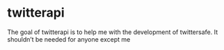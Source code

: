 
<!-- README.md is generated from README.Rmd. Please edit that file -->

# twitterapi

<!-- badges: start -->

<!-- badges: end -->

The goal of twitterapi is to help me with the development of
twittersafe. It shouldn’t be needed for anyone except me
